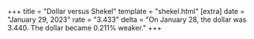 +++
title = "Dollar versus Shekel"
template = "shekel.html"
[extra]
date = "January 29, 2023"
rate = "3.433"
delta = "On January 28, the dollar was 3.440. The dollar became 0.211% weaker."
+++
